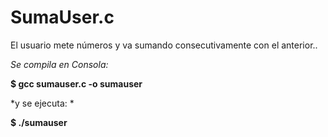 # SumaUser.c
El usuario mete números y va sumando consecutivamente con el anterior..  

*Se compila en Consola:*

**$ gcc sumauser.c  -o sumauser**

*y se ejecuta: *

**$ ./sumauser**

